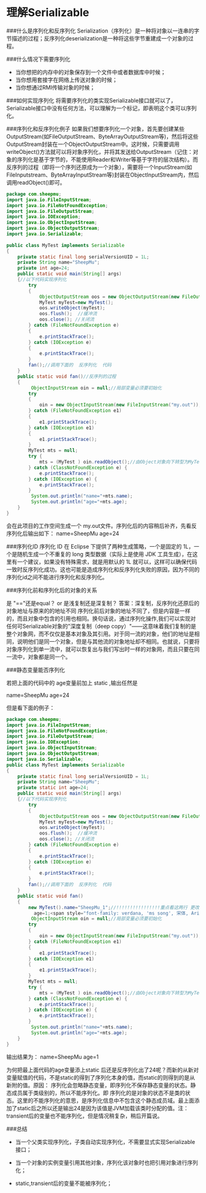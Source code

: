 # 理解Serializable

###什么是序列化和反序列化
Serialization（序列化）是一种将对象以一连串的字节描述的过程；反序列化deserialization是一种将这些字节重建成一个对象的过程。

###什么情况下需要序列化 
* 当你想把的内存中的对象保存到一个文件中或者数据库中时候；
* 当你想用套接字在网络上传送对象的时候；
* 当你想通过RMI传输对象的时候；

###如何实现序列化
将需要序列化的类实现Serializable接口就可以了，Serializable接口中没有任何方法，可以理解为一个标记，即表明这个类可以序列化。

###序列化和反序列化例子
如果我们想要序列化一个对象，首先要创建某些OutputStream(如FileOutputStream、ByteArrayOutputStream等)，然后将这些OutputStream封装在一个ObjectOutputStream中。这时候，只需要调用writeObject()方法就可以将对象序列化，并将其发送给OutputStream（记住：对象的序列化是基于字节的，不能使用Reader和Writer等基于字符的层次结构）。而反序列的过程（即将一个序列还原成为一个对象），需要将一个InputStream(如FileInputstream、ByteArrayInputStream等)封装在ObjectInputStream内，然后调用readObject()即可。

```java
package com.sheepmu;
import java.io.FileInputStream;
import java.io.FileNotFoundException;
import java.io.FileOutputStream;
import java.io.IOException;
import java.io.ObjectInputStream;
import java.io.ObjectOutputStream;
import java.io.Serializable;
 
public class MyTest implements Serializable
{
    private static final long serialVersionUID = 1L;
    private String name="SheepMu";
    private int age=24;
    public static void main(String[] args)
    {//以下代码实现序列化
        try
        {
            ObjectOutputStream oos = new ObjectOutputStream(new FileOutputStream("my.out"));//输出流保存的文件名为 my.out ；ObjectOutputStream能把Object输出成Byte流
            MyTest myTest=new MyTest();
            oos.writeObject(myTest); 
            oos.flush();  //缓冲流 
            oos.close(); //关闭流
        } catch (FileNotFoundException e) 
        {        
            e.printStackTrace();
        } catch (IOException e) 
        {
            e.printStackTrace();
        } 
        fan();//调用下面的  反序列化  代码
    }
    public static void fan()//反序列的过程
    {    
         ObjectInputStream oin = null;//局部变量必须要初始化
        try
        {
            oin = new ObjectInputStream(new FileInputStream("my.out"));
        } catch (FileNotFoundException e1)
        {        
            e1.printStackTrace();
        } catch (IOException e1)
        {
            e1.printStackTrace();
        }      
        MyTest mts = null;
        try {
            mts = (MyTest ) oin.readObject();//由Object对象向下转型为MyTest对象
        } catch (ClassNotFoundException e) {
            e.printStackTrace();
        } catch (IOException e) {
            e.printStackTrace();
        }     
         System.out.println("name="+mts.name);    
         System.out.println("age="+mts.age);    
    }
}
```

会在此项目的工作空间生成一个 my.out文件。序列化后的内容稍后补齐，先看反序列化后输出如下：
name=SheepMu
age=24

###序列化ID
序列化 ID 在 Eclipse 下提供了两种生成策略，一个是固定的 1L，一个是随机生成一个不重复的 long 类型数据（实际上是使用 JDK 工具生成），在这里有一个建议，如果没有特殊需求，就是用默认的 1L 就可以，这样可以确保代码一致时反序列化成功。这也可能是造成序列化和反序列化失败的原因，因为不同的序列化id之间不能进行序列化和反序列化。

###序列化前和序列化后的对象的关系

是 "=="还是equal？ or 是浅复制还是深复制？ 
答案：深复制，反序列化还原后的对象地址与原来的的地址不同
序列化前后对象的地址不同了，但是内容是一样的，而且对象中包含的引用也相同。换句话说，通过序列化操作,我们可以实现对任何可Serializable对象的”深度复制（deep copy）"——这意味着我们复制的是整个对象网，而不仅仅是基本对象及其引用。对于同一流的对象，他们的地址是相同，说明他们是同一个对象，但是与其他流的对象地址却不相同。也就说，只要将对象序列化到单一流中，就可以恢复出与我们写出时一样的对象网，而且只要在同一流中，对象都是同一个。

###静态变量能否序列化

若把上面的代码中的 age变量前加上 static ,输出任然是

name=SheepMu
age=24

但是看下面的例子：

```java
package com.sheepmu;
import java.io.FileInputStream;
import java.io.FileNotFoundException;
import java.io.FileOutputStream;
import java.io.IOException;
import java.io.ObjectInputStream;
import java.io.ObjectOutputStream;
import java.io.Serializable;
public class MyTest implements Serializable
{
    private static final long serialVersionUID = 1L;
    private String name="SheepMu";
    private static int age=24;
    public static void main(String[] args)
    {//以下代码实现序列化
        try
        {
            ObjectOutputStream oos = new ObjectOutputStream(new FileOutputStream("my.out"));//输出流保存的文件名为 my.out ；ObjectOutputStream能把Object输出成Byte流
            MyTest myTest=new MyTest();
            oos.writeObject(myTest); 
            oos.flush();  //缓冲流 
            oos.close(); //关闭流
        } catch (FileNotFoundException e) 
        {        
            e.printStackTrace();
        } catch (IOException e) 
        {
            e.printStackTrace();
        } 
        fan();//调用下面的  反序列化  代码
    }
    public static void fan()
    {
        new MyTest().name="SheepMu_1";//!!!!!!!!!!!!!!!!重点看这两行 更改部分
          age=1;<span style="font-family: verdana, 'ms song', 宋体, Arial, 微软雅黑, Helvetica, sans-serif; ">//!!!!!!!!!!!!!!!!!!!重点看这两行 更改部分</span>
         ObjectInputStream oin = null;//局部变量必须要初始化
        try
        {
            oin = new ObjectInputStream(new FileInputStream("my.out"));
        } catch (FileNotFoundException e1)
        {        
            e1.printStackTrace();
        } catch (IOException e1)
        {
            e1.printStackTrace();
        }      
        MyTest mts = null;
        try {
            mts = (MyTest ) oin.readObject();//由Object对象向下转型为MyTest对象
        } catch (ClassNotFoundException e) {
            e.printStackTrace();
        } catch (IOException e) {
            e.printStackTrace();
        }     
         System.out.println("name="+mts.name);    
         System.out.println("age="+mts.age);    
    }
}
```

输出结果为：
name=SheepMu
age=1

为何把最上面代码的age变量添上static 后还是反序列化出了24呢？而新的从新对变量赋值的代码，不是static的得到了序列化本身的值，而static的则得到的是从新附的值。原因： 序列化会忽略静态变量，即序列化不保存静态变量的状态。静态成员属于类级别的，所以不能序列化。即 序列化的是对象的状态不是类的状态。这里的不能序列化的意思，是序列化信息中不包含这个静态成员域。最上面添加了static后之所以还是输出24是因为该值是JVM加载该类时分配的值。注：transient后的变量也不能序列化，但是情况稍复杂，稍后开篇说。

###总结
* 当一个父类实现序列化，子类自动实现序列化，不需要显式实现Serializable接口；

* 当一个对象的实例变量引用其他对象，序列化该对象时也把引用对象进行序列化；

* static,transient后的变量不能被序列化；



